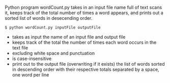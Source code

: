Python program wordCount.py takes in an input file name full of text 
scans it, keeps track of the total number of times a word appears, and
prints out a sorted list of words in desecending order.

`$ python wordCount.py inputFile outputFile`
* takes as input the name of an input file and output file
* keeps track of the total the number of times each word occurs in the text file 
* excluding white space and punctuation
* is case-insensitive
* print out to the output file (overwriting if it exists) the list of
  words sorted in descending order with their respective totals
  separated by a space, one word per line
